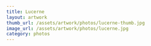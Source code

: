 ```yaml
---
title: Lucerne
layout: artwork
thumb_url: /assets/artwork/photos/lucerne-thumb.jpg
image_url: /assets/artwork/photos/lucerne.jpg
category: photos
---
```


